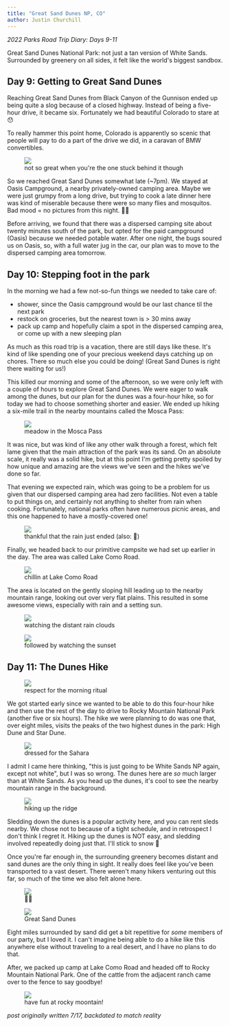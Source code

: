```yaml
---
title: "Great Sand Dunes NP, CO"
author: Justin Churchill
---
```

_2022 Parks Road Trip Diary: Days 9-11_

Great Sand Dunes National Park: not just a tan version of White Sands. Surrounded by greenery on all sides, it felt like the world's biggest sandbox.
<!--end_excerpt-->

## Day 9: Getting to Great Sand Dunes
Reaching Great Sand Dunes from Black Canyon of the Gunnison ended up being quite a slog because of a closed highway. Instead of being a five-hour drive, it became six. Fortunately we had beautiful Colorado to stare at 😯

To really hammer this point home, Colorado is apparently so scenic that people will pay to do a part of the drive we did, in a caravan of BMW convertibles.

<!-- BMW convertible line -->
<figure>
    <img src="https://lh3.googleusercontent.com/pw/AM-JKLVhuHAqzhU73uj1bhHySZhwfBYw4IDh9Am9QrcqJvc59NTA22vgCgt83dZRwqCO6WbWJSwQpZfsK2k3qb9lmI8FqWyi61ycC1ap0h8fg0BaK4pQrQKo9SP08F3rjOw9fCid5Dkf9XnS3kUzRch92UD1mg=w1862-h1396-no?authuser=0">
    <figcaption>not so great when you're the one stuck behind it though</figcaption>
</figure>

So we reached Great Sand Dunes somewhat late (~7pm). We stayed at Oasis Campground, a nearby privately-owned camping area. Maybe we were just grumpy from a long drive, but trying to cook a late dinner here was kind of miserable because there were so many flies and mosquitos. Bad mood = no pictures from this night. 😵‍💫

Before arriving, we found that there was a dispersed camping site about twenty minutes south of the park, but opted for the paid campground (Oasis) because we needed potable water. After one night, the bugs soured us on Oasis, so, with a full water jug in the car, our plan was to move to the dispersed camping area tomorrow.

## Day 10: Stepping foot in the park 

In the morning we had a few not-so-fun things we needed to take care of:
- shower, since the Oasis campground would be our last chance til the next park
- restock on groceries, but the nearest town is > 30 mins away
- pack up camp and hopefully claim a spot in the dispersed camping area, or come up with a new sleeping plan

As much as this road trip is a vacation, there are still days like these. It's kind of like spending one of your precious weekend days catching up on chores. There so much else you could be doing! (Great Sand Dunes is right there waiting for us!)

This killed our morning and some of the afternoon, so we were only left with a couple of hours to explore Great Sand Dunes. We were eager to walk among the dunes, but our plan for the dunes was a four-hour hike, so for today we had to choose something shorter and easier. We ended up hiking a six-mile trail in the nearby mountains called the Mosca Pass:

<!-- judy hiking the mosca pass -->
<figure>
    <img src="https://lh3.googleusercontent.com/pw/AM-JKLUQyzT1FKY_Ao8jx7lg3p0onNaSMY7MBDD7B0kZfJ1DFvavX8QbUXlonhEnPfsPEHnS70w6GisVx0VVvYQXKXGxMEeFyvk94vfkGu8ao71sawmy1c05End4EI8AE5TFkKgXMq3Qb_ADGhA9PFZyeGufOg=w1862-h1396-no?authuser=0">
    <figcaption>meadow in the Mosca Pass</figcaption>
</figure>

It was nice, but was kind of like any other walk through a forest, which felt lame given that the main attraction of the park was its sand. On an absolute scale, it really was a solid hike, but at this point I'm getting pretty spoiled by how unique and amazing are the views we've seen and the hikes we've done so far.

That evening we expected rain, which was going to be a problem for us given that our dispersed camping area had zero facilities. Not even a table to put things on, and certainly not anything to shelter from rain when cooking. Fortunately, national parks often have numerous picnic areas, and this one happened to have a mostly-covered one!

<!-- me in raincoat in picnic area -->
<figure>
    <img src="https://lh3.googleusercontent.com/pw/AM-JKLWE8WcqDx2CfyzqSyiWGFTwVeciWhu3a2RN1ADstPiyP5ckjwds6ie58zOZ83OZgTvM4sMhwNEzmrGazXbH-IDl-9_ZcC3H_IaiWHm9sK1JHRX06VCwEF1N7r6OP0CJKridJH127USzQLc1ps6mGjtwSQ=w1862-h1396-no?authuser=0">
    <figcaption>thankful that the rain just ended (also: 🌈)</figcaption>
</figure>

Finally, we headed back to our primitive campsite we had set up earlier in the day. The area was called Lake Como Road.

<!-- me eating chips and salsa at lake como road -->
<figure>
    <img src="https://lh3.googleusercontent.com/pw/AM-JKLUK1Aa3Mkhj6Mc4sRdGClWUZVSm6DiVG7y5hR6elb_J_dK3s63Siwefl8zkXAvzYOOLw22vYCsfrL_pLvYmBkbQNWB-JSGsJM2FouPYDbbZEYZUacbww0LTTwIN_VGrdrzOk7vxfHAXRvAd1lCRAmlXng=w1862-h1396-no?authuser=0">
    <figcaption>chillin at Lake Como Road</figcaption>
</figure>

The area is located on the gently sloping hill leading up to the nearby mountain range, looking out over very flat plains. This resulted in some awesome views, especially with rain and a setting sun.

<!-- rain in distance from lake como road -->
<figure>
    <img src="https://lh3.googleusercontent.com/pw/AM-JKLUkY9RjOXWakwiKc_f4Pjx0RYsJhcVLfp2QXJDal1_7OFrqn4PV1Tdmuq_jHxkEcedfw8j9rlFUfLypZ9ecxj91LJjJ19zX0H8En6hNg4q-7fYY6RadN_O076_fIlfta2oqewgLdZXJSrxiIumyXxQZdw=w1862-h1396-no?authuser=0">
    <figcaption>watching the distant rain clouds</figcaption>
</figure>

<!-- sunset from lake como road -->
<figure>
    <img src="https://lh3.googleusercontent.com/pw/AM-JKLWZm-DOVB7kGojTftivoYQse8PfS37ej4RzadAj9Yon99A9c-hU7-XKGFiNNmduAFviC2YMCRoLoj4uaziDvgd05nJh7jHd_zVkglN3WC4WM-pkiNfGpVjxOdKq4jRibk5Bfj3-wB9gZwzDO439_QgJzQ=w1862-h1396-no?authuser=0">
    <figcaption>followed by watching the sunset</figcaption>
</figure>

## Day 11: The Dunes Hike

<!-- making coffee from trunk at lake como road -->
<figure>
    <img src="https://lh3.googleusercontent.com/pw/AM-JKLXNHxQCuU-0QTSxSkkg_xnC4mBUaL7N-5h6a7pCqXMVd9mIkasPJ5v8xdF_XOodQkCVfJM7gOiEyNGcUzZ8bnr5EyGRrIx0JkeaH9QgDWWwU9nq1cN0jwL_Ejgwq6zGOgadGG5yHNcKMnLDx9qxKmYG_Q=w1048-h1396-no?authuser=0">
    <figcaption>respect for the morning ritual</figcaption>
</figure>

We got started early since we wanted to be able to do this four-hour hike and then use the rest of the day to drive to Rocky Mountain National Park (another five or six hours). The hike we were planning to do was one that, over eight miles, visits the peaks of the two highest dunes in the park: High Dune and Star Dune.

<!-- me in desert gear at start of sand dunes -->
<figure>
    <img src="https://lh3.googleusercontent.com/pw/AM-JKLXWUyj5SIz7MgN5gArLeeb8Hw5DolRltZa79Q3j08FcuygVV8JXPwnCRuHNfP4gToim96FwLtUJ6J6asqLslc1IsCOmB-wAHXP2egZJcNacRarvsz8rtxeFmKNMcqyDCQSiI_7RBnyvOdySs2d5pc9UAw=w1862-h1396-no?authuser=0">
    <figcaption>dressed for the Sahara</figcaption>
</figure>

I admit I came here thinking, "this is just going to be White Sands NP again, except not white", but I was so wrong. The dunes here are _so_ much larger than at White Sands. As you head up the dunes, it's cool to see the nearby mountain range in the background.

<!-- judy starting up the dunes trail -->
<figure>
    <img src="https://lh3.googleusercontent.com/pw/AM-JKLU-hmnLsi3FmJwb6El5GmcZHaavHPkT0Aal_2Wp04IGUyNjanBsMoVHMhHHmVtwCwYUDfsuBQPT7wh7vWD54mN-03vNJyWcWbOFXEg7STadrRqmhHdLTg3CFk-wdW8wK3G2-mLUEACbYoekadWqz0vYOQ=w1862-h1396-no?authuser=0">
    <figcaption>hiking up the ridge</figcaption>
</figure>

Sledding down the dunes is a popular activity here, and you can rent sleds nearby. We chose not to because of a tight schedule, and in retrospect I don't think I regret it. Hiking up the dunes is NOT easy, and sledding involved repeatedly doing just that. I'll stick to snow 🥶

Once you're far enough in, the surrounding greenery becomes distant and sand dunes are the only thing in sight. It really does feel like you've been transported to a vast desert. There weren't many hikers venturing out this far, so much of the time we also felt alone here.

<!-- me in sand dune bowl -->
<figure>
    <img src="https://lh3.googleusercontent.com/pw/AM-JKLXyZmouk9gorJ1SpF4VkjFEEjDy0aePLyv6ajk5mvI9SxzaDh_bWV-WMu_cd1VGLJTcNSepuXu4LMF_0DPEW2DCLZbyXlxUHlg71QrVOqjWjbiDZOAOklAZDkY00dJUYfybj-QPGmbBlB4sP-yIxqR_Ow=w1048-h1396-no?authuser=0">
    <figcaption>🧘‍♂️</figcaption>
</figure>

<!-- judy coming up on dune -->
<figure>
    <img src="https://lh3.googleusercontent.com/pw/AM-JKLUbqMYapGvNy3D9AS8mQ9rubn8MtmwMN2FOMR0_zpprW3jzNazFjCNHmOibIe9BSvzDre8G4-DtfzBBpzCkseW1IP3g2WFf2xUBaZIUC0Z8M16rC835S2jms3_ytda4_3v0Q7vjWvZkGBMUSSeHrfSQig=w1048-h1396-no?authuser=0">
    <figcaption>Great Sand Dunes</figcaption>
</figure>

Eight miles surrounded by sand did get a bit repetitive for _some_ members of our party, but I loved it. I can't imagine being able to do a hike like this anywhere else without traveling to a real desert, and I have no plans to do that.

After, we packed up camp at Lake Como Road and headed off to Rocky Mountain National Park. One of the cattle from the adjacent ranch came over to the fence to say goodbye!

<!-- cow at lake como road -->
<figure>
    <img src="https://lh3.googleusercontent.com/pw/AM-JKLX-Dhd4uQn18UWZf9LaWLjnrKtfXz8Ez-9fCr-rNu8TB2x4Z8Mx3-e3pyUasGGdj2oGTzWK_qqR6oYYyZSCx5gj4oH8Ck23hqg4nP5nzvCoPH2F89EmgzDix_IABLJhsy5_NTpK1itQAzXkLjfknUpO-A=w1862-h1396-no?authuser=0">
    <figcaption>have fun at rocky moontain!</figcaption>
</figure>

_post originally written 7/17, backdated to match reality_
